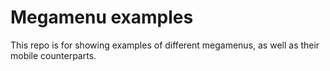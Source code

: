 # Megamenu examples

This repo is for showing examples of different megamenus, as well as their mobile counterparts.
